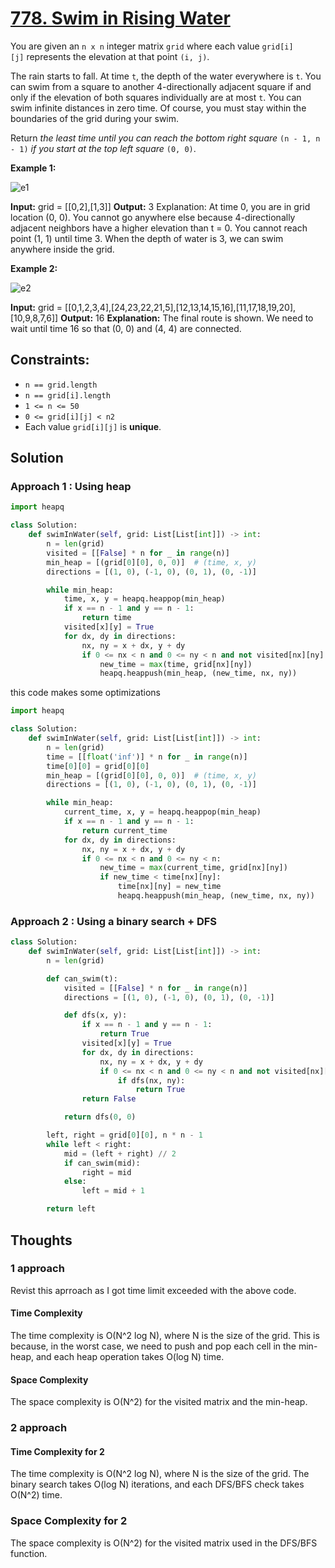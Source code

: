 # [778. Swim in Rising Water](https://leetcode.com/problems/swim-in-rising-water/)

You are given an `n x n` integer matrix `grid` where each value `grid[i][j]` represents the elevation at that point `(i, j)`.

The rain starts to fall. At time `t`, the depth of the water everywhere is `t`. You can swim from a square to another 4-directionally adjacent square if and only if the elevation of both squares individually are at most `t`. You can swim infinite distances in zero time. Of course, you must stay within the boundaries of the grid during your swim.

Return *the least time until you can reach the bottom right square* `(n - 1, n - 1)` *if you start at the top left square* `(0, 0)`.

**Example 1:**

![e1](https://assets.leetcode.com/uploads/2021/06/29/swim1-grid.jpg)

**Input:** grid = [[0,2],[1,3]]
**Output:** 3
Explanation:
At time 0, you are in grid location (0, 0).
You cannot go anywhere else because 4-directionally adjacent neighbors have a higher elevation than t = 0.
You cannot reach point (1, 1) until time 3.
When the depth of water is 3, we can swim anywhere inside the grid.

**Example 2:**

![e2](https://assets.leetcode.com/uploads/2021/06/29/swim2-grid-1.jpg)

**Input:** grid = [[0,1,2,3,4],[24,23,22,21,5],[12,13,14,15,16],[11,17,18,19,20],[10,9,8,7,6]]
**Output:** 16
**Explanation:** The final route is shown.
We need to wait until time 16 so that (0, 0) and (4, 4) are connected.

## **Constraints:**

- `n == grid.length`
- `n == grid[i].length`
- `1 <= n <= 50`
- `0 <= grid[i][j] < n2`
- Each value `grid[i][j]` is **unique**.

## Solution

### Approach 1 : Using heap

```python
import heapq

class Solution:
    def swimInWater(self, grid: List[List[int]]) -> int:
        n = len(grid)
        visited = [[False] * n for _ in range(n)]
        min_heap = [(grid[0][0], 0, 0)]  # (time, x, y)
        directions = [(1, 0), (-1, 0), (0, 1), (0, -1)]

        while min_heap:
            time, x, y = heapq.heappop(min_heap)
            if x == n - 1 and y == n - 1:
                return time
            visited[x][y] = True
            for dx, dy in directions:
                nx, ny = x + dx, y + dy
                if 0 <= nx < n and 0 <= ny < n and not visited[nx][ny]:
                    new_time = max(time, grid[nx][ny])
                    heapq.heappush(min_heap, (new_time, nx, ny))
```

this code makes some optimizations

```python
import heapq

class Solution:
    def swimInWater(self, grid: List[List[int]]) -> int:
        n = len(grid)
        time = [[float('inf')] * n for _ in range(n)]
        time[0][0] = grid[0][0]
        min_heap = [(grid[0][0], 0, 0)]  # (time, x, y)
        directions = [(1, 0), (-1, 0), (0, 1), (0, -1)]

        while min_heap:
            current_time, x, y = heapq.heappop(min_heap)
            if x == n - 1 and y == n - 1:
                return current_time
            for dx, dy in directions:
                nx, ny = x + dx, y + dy
                if 0 <= nx < n and 0 <= ny < n:
                    new_time = max(current_time, grid[nx][ny])
                    if new_time < time[nx][ny]:
                        time[nx][ny] = new_time
                        heapq.heappush(min_heap, (new_time, nx, ny))

```

### Approach 2 : Using a binary search + DFS

```python
class Solution:
    def swimInWater(self, grid: List[List[int]]) -> int:
        n = len(grid)

        def can_swim(t):
            visited = [[False] * n for _ in range(n)]
            directions = [(1, 0), (-1, 0), (0, 1), (0, -1)]

            def dfs(x, y):
                if x == n - 1 and y == n - 1:
                    return True
                visited[x][y] = True
                for dx, dy in directions:
                    nx, ny = x + dx, y + dy
                    if 0 <= nx < n and 0 <= ny < n and not visited[nx][ny] and grid[nx][ny] <= t:
                        if dfs(nx, ny):
                            return True
                return False

            return dfs(0, 0)

        left, right = grid[0][0], n * n - 1
        while left < right:
            mid = (left + right) // 2
            if can_swim(mid):
                right = mid
            else:
                left = mid + 1

        return left

```

## Thoughts

### 1 approach

Revist this aprroach as I got time limit exceeded with the above code.

#### Time Complexity

The time complexity is O(N^2 log N), where N is the size of the grid. This is because, in the worst case, we need to push and pop each cell in the min-heap, and each heap operation takes O(log N) time.

#### Space Complexity

The space complexity is O(N^2) for the visited matrix and the min-heap.

### 2 approach

#### Time Complexity for 2

The time complexity is O(N^2 log N), where N is the size of the grid. The binary search takes O(log N) iterations, and each DFS/BFS check takes O(N^2) time.

### Space Complexity for 2

The space complexity is O(N^2) for the visited matrix used in the DFS/BFS function.
